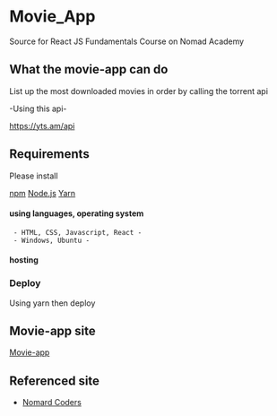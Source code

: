 # Movie_App

Source for React JS Fundamentals Course on Nomad Academy

## What the movie-app can do

List up the most downloaded movies in order by calling the torrent api

-Using this api-

https://yts.am/api

## Requirements

Please install

[npm](https://www.npmjs.com/)
[Node.js](https://nodejs.org/en/)
[Yarn](https://yarnpkg.com/lang/en/)

#### using languages, operating system

     - HTML, CSS, Javascript, React -
     - Windows, Ubuntu -

#### hosting

### Deploy

Using yarn then deploy

## Movie-app site

[Movie-app](https://choco0914.github.io/Movie_App/)

## Referenced site

- [Nomard Coders](https://academy.nomadcoders.co/)
